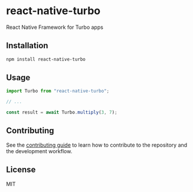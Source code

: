 # react-native-turbo

React Native Framework for Turbo apps

## Installation

```sh
npm install react-native-turbo
```

## Usage

```js
import Turbo from "react-native-turbo";

// ...

const result = await Turbo.multiply(3, 7);
```

## Contributing

See the [contributing guide](CONTRIBUTING.md) to learn how to contribute to the repository and the development workflow.

## License

MIT
